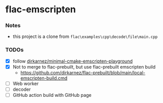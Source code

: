 flac-emscripten
===============
### Notes
- this project is a clone from `flac\examples\cpp\decode\file\main.cpp`

### TODOs
- [x] follow [dirkarnez/minimal-cmake-emscripten-playground](https://github.com/dirkarnez/minimal-cmake-emscripten-playground)
- [x] Not to merge to flac-prebuilt, but use flac-prebuilt emscripten build
   - https://github.com/dirkarnez/flac-prebuilt/blob/main/local-emscripten-build.cmd
- [ ] Web worker
- [ ] decoder
- [ ] GitHub action build with GitHub page
